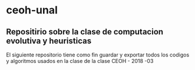 # ceoh-unal
## Repositirio sobre la clase de computacion evolutiva y heuristicas


El siguiente repositorio tiene como fin guardar y exportar todos los codigos y algoritmos usados en la clase de la clase CEOH - 2018 -03
